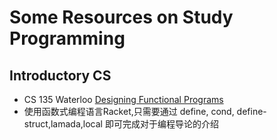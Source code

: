 # Some Resources on Study Programming
## Introductory CS
- CS 135 Waterloo [Designing Functional Programs](https://student.cs.uwaterloo.ca/~cs135)
- 使用函数式编程语言Racket,只需要通过 define, cond, define-struct,lamada,local 即可完成对于编程导论的介绍